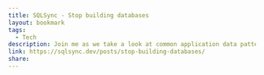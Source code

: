 ```yaml
---
title: SQLSync - Stop building databases
layout: bookmark
tags:
  - Tech
description: Join me as we take a look at common application data patterns, and how they relate to the inner-workings of databases. In this post, we discuss data caching, indexing, optimistic mutations, and recursive cache invalidation. We will see how life might be easier if we could just use a frontend optimized database like SQLSync instead.
link: https://sqlsync.dev/posts/stop-building-databases/
share:
---
```



